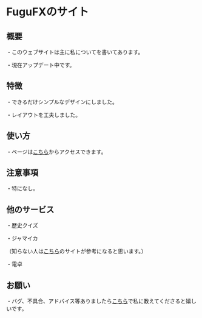 # FuguFXのサイト

## 概要
・このウェブサイトは主に私についてを書いてあります。

・現在アップデート中です。

## 特徴
・できるだけシンプルなデザインにしました。

・レイアウトを工夫しました。

## 使い方
・ページは[こちら](https://fugufx.github.io/fugufx.html)からアクセスできます。

## 注意事項
・特になし。

## 他のサービス
・歴史クイズ

・ジャマイカ

（知らない人は[こちら](https://ejuku.org/044-noutore-jamaica/)のサイトが参考になると思います。）

・電卓

## お願い
・バグ、不具合、アドバイス等ありましたら[こちら](https://scratch.mit.edu/users/-Grebe-/)で私に教えてくださると嬉しいです。
